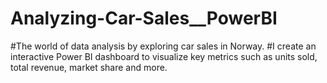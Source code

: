 # Analyzing-Car-Sales__PowerBI
#The world of data analysis by exploring car sales in Norway.
#I create an interactive Power BI dashboard to visualize key metrics such as units sold, total revenue, market share and more.

